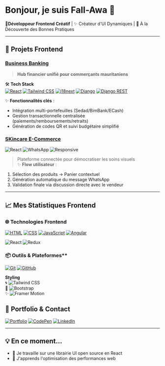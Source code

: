 # Bonjour, je suis Fall-Awa 👋

🎨**Développeur Frontend Créatif** | ✨ Créateur d'UI Dynamiques | 🚀 À la Découverte des Bonnes Pratiques


---


## 🎯 Projets Frontend

### [Business Banking](https://lien-projet.com)  
> **Hub financier unifié pour commerçants mauritaniens**  

🛠️ **Tech Stack**  
[![React](https://img.shields.io/badge/-React-61DAFB?logo=react&logoColor=white)](https://react.dev)
[![Tailwind CSS](https://img.shields.io/badge/-Tailwind%20CSS-06B6D4?logo=tailwind-css&logoColor=white)](https://tailwindcss.com)
[![i18next](https://img.shields.io/badge/-i18next-26A69A?logo=icloud&logoColor=white)](https://www.i18next.com)
[![Django](https://img.shields.io/badge/-Django-092E20?logo=django&logoColor=white)](https://www.djangoproject.com)
[![Django REST](https://img.shields.io/badge/-Django%20REST-FF1709?logo=django&logoColor=white)](https://www.django-rest-framework.org)

✨ **Fonctionnalités clés** :  
- Intégration multi-portefeuilles (Sedad/BimBank/ECash)  
- Gestion transactionnelle centralisée (paiements/remboursements/retraits)  
- Génération de codes QR et suivi budgétaire simplifié  
### [SKincare E-Commerce](https://lien-projet.com)  
![React](https://img.shields.io/badge/-React-61DAFB?logo=react&logoColor=black) 
![WhatsApp](https://img.shields.io/badge/-WhatsApp-25D366?logo=whatsapp&logoColor=white) 
![Responsive](https://img.shields.io/badge/-Responsive-3DDC84?logo=web-components&logoColor=white)

> Plateforme connectée pour démocratiser les soins visuels  
✨ **Flow utilisateur** :  
1. Sélection des produits → Panier contextuel  
2. Génération automatique du message WhatsApp  
3. Validation finale via discussion directe avec le vendeur  
---

## 📈 Mes Statistiques Frontend


### 🌐 Technologies Frontend
[![HTML](https://img.shields.io/badge/HTML5-Intermédiaire-E34F26?logo=html5)](https://developer.mozilla.org/fr/docs/Web/HTML)
[![CSS](https://img.shields.io/badge/CSS3-Intermédiaire-1572B6?logo=css3)](https://developer.mozilla.org/fr/docs/Web/CSS)
[![JavaScript](https://img.shields.io/badge/JavaScript-Intermédiaire-F7DF1E?logo=javascript)](https://developer.mozilla.org/fr/docs/Web/JavaScript)
[![Angular](https://img.shields.io/badge/Angular-Intermediaire-DD0031?logo=angular)](https://angular.io/)

![React](https://img.shields.io/badge/-React-61DAFB?logo=react&logoColor=black)
![Redux](https://img.shields.io/badge/-Redux-764ABC?logo=redux&logoColor=white)





### 📦 Outils & Plateformes**  
[![Git](https://img.shields.io/badge/-Git-F05032?logo=git&logoColor=white)](https://git-scm.com)
[![GitHub](https://img.shields.io/badge/-GitHub-181717?logo=github&logoColor=white)](https://github.com)

**Styling**  
🌀 ![Tailwind CSS](https://img.shields.io/badge/-Tailwind_CSS-06B6D4?logo=tailwind-css&logoColor=white)  
🚀 ![Bootstrap](https://img.shields.io/badge/-Bootstrap-7952B3?logo=bootstrap&logoColor=white)  
✨ ![Framer Motion](https://img.shields.io/badge/-Framer_Motion-0055FF?logo=framer&logoColor=white) 


## 🎨 Portfolio & Contact

[![Portfolio](https://img.shields.io/badge/🌐_Portfolio-FF4088?style=for-the-badge)](https://votre-portfolio.com)
[![CodePen](https://img.shields.io/badge/-CodePen-000000?logo=codepen&logoColor=white)](https://codepen.io/votre-profil)
[![LinkedIn](https://img.shields.io/badge/-LinkedIn-0A66C2?logo=linkedin&logoColor=white)](https://linkedin.com/in/votre-profil)

---

## 💡 En ce moment...
- 🔭 Je travaille sur une librairie UI open source en React
- 🌱 J'apprends  l'optimisation des performances web

